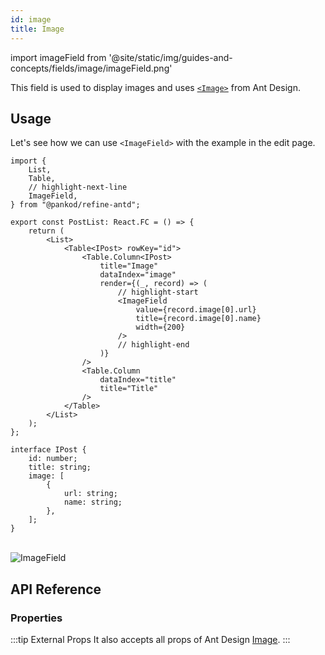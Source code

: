 ```yaml
---
id: image
title: Image
---
```


import imageField from '@site/static/img/guides-and-concepts/fields/image/imageField.png'

This field is used to display images and uses [`<Image>`](https://ant.design/components/image/#header) from Ant Design.

## Usage

Let's see how we can use `<ImageField>` with the example in the edit page.

```tsx
import { 
    List,
    Table,
    // highlight-next-line
    ImageField,
} from "@pankod/refine-antd";

export const PostList: React.FC = () => {
    return (
        <List>
            <Table<IPost> rowKey="id">
                <Table.Column<IPost>
                    title="Image"
                    dataIndex="image"
                    render={(_, record) => (
                        // highlight-start
                        <ImageField
                            value={record.image[0].url}
                            title={record.image[0].name}
                            width={200}
                        />
                        // highlight-end
                    )}
                />
                <Table.Column
                    dataIndex="title"
                    title="Title"
                />
            </Table>
        </List>
    );
};

interface IPost {
    id: number;
    title: string;
    image: [
        {
            url: string;
            name: string;
        },
    ];
}
```

<br/>
<div class="img-container">
    <div class="window">
        <div class="control red"></div>
        <div class="control orange"></div>
        <div class="control green"></div>
    </div>
    <img src={imageField} alt="ImageField" />
</div>

## API Reference

### Properties

<PropsTable module="@pankod/refine-antd/ImageField" value-description="Image path"/>

:::tip External Props
It also accepts all props of Ant Design [Image](https://ant.design/components/image/#API).
:::